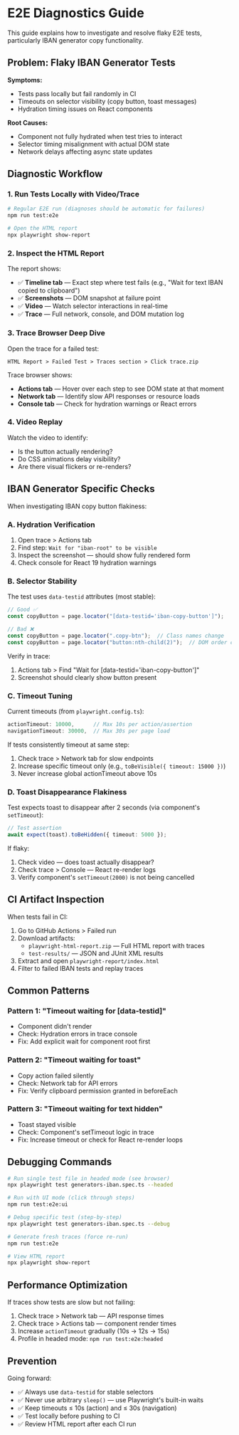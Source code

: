 # E2E Diagnostics Guide

This guide explains how to investigate and resolve flaky E2E tests, particularly IBAN generator copy functionality.

## Problem: Flaky IBAN Generator Tests

**Symptoms:**
- Tests pass locally but fail randomly in CI
- Timeouts on selector visibility (copy button, toast messages)
- Hydration timing issues on React components

**Root Causes:**
- Component not fully hydrated when test tries to interact
- Selector timing misalignment with actual DOM state
- Network delays affecting async state updates

## Diagnostic Workflow

### 1. Run Tests Locally with Video/Trace

```bash
# Regular E2E run (diagnoses should be automatic for failures)
npm run test:e2e

# Open the HTML report
npx playwright show-report
```

### 2. Inspect the HTML Report

The report shows:
- ✅ **Timeline tab** — Exact step where test fails (e.g., "Wait for text IBAN copied to clipboard")
- ✅ **Screenshots** — DOM snapshot at failure point
- ✅ **Video** — Watch selector interactions in real-time
- ✅ **Trace** — Full network, console, and DOM mutation log

### 3. Trace Browser Deep Dive

Open the trace for a failed test:

```
HTML Report > Failed Test > Traces section > Click trace.zip
```

Trace browser shows:
- **Actions tab** — Hover over each step to see DOM state at that moment
- **Network tab** — Identify slow API responses or resource loads
- **Console tab** — Check for hydration warnings or React errors

### 4. Video Replay

Watch the video to identify:
- Is the button actually rendering?
- Do CSS animations delay visibility?
- Are there visual flickers or re-renders?

## IBAN Generator Specific Checks

When investigating IBAN copy button flakiness:

### A. Hydration Verification

1. Open trace > Actions tab
2. Find step: `Wait for "iban-root" to be visible`
3. Inspect the screenshot — should show fully rendered form
4. Check console for React 19 hydration warnings

### B. Selector Stability

The test uses `data-testid` attributes (most stable):

```typescript
// Good ✅
const copyButton = page.locator("[data-testid='iban-copy-button']");

// Bad ❌
const copyButton = page.locator(".copy-btn");  // Class names change
const copyButton = page.locator("button:nth-child(2)");  // DOM order changes
```

Verify in trace:
1. Actions tab > Find "Wait for [data-testid='iban-copy-button']"
2. Screenshot should clearly show button present

### C. Timeout Tuning

Current timeouts (from `playwright.config.ts`):

```typescript
actionTimeout: 10000,      // Max 10s per action/assertion
navigationTimeout: 30000,  // Max 30s per page load
```

If tests consistently timeout at same step:
1. Check trace > Network tab for slow endpoints
2. Increase specific timeout only (e.g., `toBeVisible({ timeout: 15000 })`)
3. Never increase global actionTimeout above 10s

### D. Toast Disappearance Flakiness

Test expects toast to disappear after 2 seconds (via component's `setTimeout`):

```typescript
// Test assertion
await expect(toast).toBeHidden({ timeout: 5000 });
```

If flaky:
1. Check video — does toast actually disappear?
2. Check trace > Console — React re-render logs
3. Verify component's `setTimeout(2000)` is not being cancelled

## CI Artifact Inspection

When tests fail in CI:

1. Go to GitHub Actions > Failed run
2. Download artifacts:
   - `playwright-html-report.zip` — Full HTML report with traces
   - `test-results/` — JSON and JUnit XML results
3. Extract and open `playwright-report/index.html`
4. Filter to failed IBAN tests and replay traces

## Common Patterns

### Pattern 1: "Timeout waiting for [data-testid]"
- Component didn't render
- Check: Hydration errors in trace console
- Fix: Add explicit wait for component root first

### Pattern 2: "Timeout waiting for toast"
- Copy action failed silently
- Check: Network tab for API errors
- Fix: Verify clipboard permission granted in beforeEach

### Pattern 3: "Timeout waiting for text hidden"
- Toast stayed visible
- Check: Component's setTimeout logic in trace
- Fix: Increase timeout or check for React re-render loops

## Debugging Commands

```bash
# Run single test file in headed mode (see browser)
npx playwright test generators-iban.spec.ts --headed

# Run with UI mode (click through steps)
npm run test:e2e:ui

# Debug specific test (step-by-step)
npx playwright test generators-iban.spec.ts --debug

# Generate fresh traces (force re-run)
npm run test:e2e

# View HTML report
npx playwright show-report
```

## Performance Optimization

If traces show tests are slow but not failing:

1. Check trace > Network tab — API response times
2. Check trace > Actions tab — component render times
3. Increase `actionTimeout` gradually (10s → 12s → 15s)
4. Profile in headed mode: `npm run test:e2e:headed`

## Prevention

Going forward:

- ✅ Always use `data-testid` for stable selectors
- ✅ Never use arbitrary `sleep()` — use Playwright's built-in waits
- ✅ Keep timeouts ≤ 10s (action) and ≤ 30s (navigation)
- ✅ Test locally before pushing to CI
- ✅ Review HTML report after each CI run
